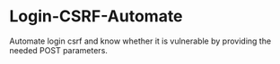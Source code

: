 # Login-CSRF-Automate
Automate login csrf and know whether it is vulnerable by providing the needed POST parameters.
